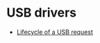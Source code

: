 <!--
    (C) Copyright 2019 The Fuchsia Authors. All rights reserved.
    Use of this source code is governed by a BSD-style license that can be
    found in the LICENSE file.
-->

# USB drivers

* [Lifecycle of a USB request](/docs/concepts/usb/request-lifecycle.md)
